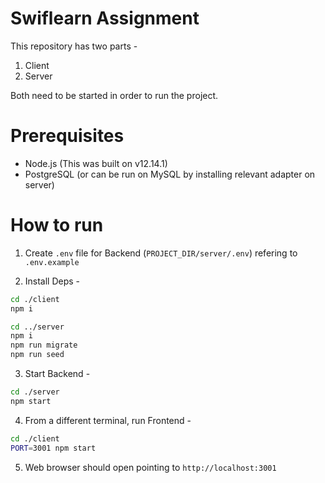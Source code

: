 # Swiflearn Assignment

This repository has two parts -

1. Client
2. Server

Both need to be started in order to run the project.

# Prerequisites

* Node.js (This was built on v12.14.1)
* PostgreSQL (or can be run on MySQL by installing relevant adapter on server)

# How to run

1. Create `.env` file for Backend (`PROJECT_DIR/server/.env`) refering to `.env.example`

2. Install Deps -

```bash
cd ./client
npm i

cd ../server
npm i
npm run migrate
npm run seed
```

3. Start Backend -

```bash
cd ./server
npm start
````

4. From a different terminal, run Frontend -

```bash
cd ./client
PORT=3001 npm start
```

5. Web browser should open pointing to `http://localhost:3001`


